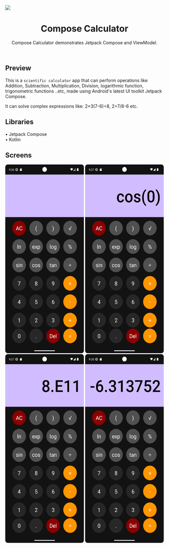 [![](https://jitpack.io/v/abbasalim/Android-Jetpack-Compose-Calculator-.svg)](https://jitpack.io/#abbasalim/Android-Jetpack-Compose-Calculator-)
<h1 align="center">Compose Calculator</h1>

<p align="center">  
Compose Calculator demonstrates Jetpack Compose and ViewModel.
</p>


</br>

## Preview
This is a `scientific calculator` app that can perform operations like Addition, Subtraction, Multiplication, Division, logarithmic function, trigonometric functions ..etc,  made using Android's  latest UI toolkit Jetpack Compose.

It can solve complex expressions like:       2×3(7-6)÷8, 2+7/8-6 etc.



## Libraries
• Jetpack Compose  
• Kotlin     

## Screens
<p float="left">
  <img src="https://github.com/AbdelkarimDouadjia/Compose-Calculator/blob/main/img/app1.png" height="600" width="250" >
  <img src="https://github.com/AbdelkarimDouadjia/Compose-Calculator/blob/main/img/app2.png" height="600" width="250" >
  <img src="https://github.com/AbdelkarimDouadjia/Compose-Calculator/blob/main/img/app3.png" height="600" width="250" >
  <img src="https://github.com/AbdelkarimDouadjia/Compose-Calculator/blob/main/img/app4.png" height="600" width="250" >
</p>

